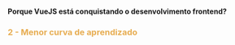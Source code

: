 #### Porque VueJS está conquistando o desenvolvimento frontend?
<h3
  style="color: #e7ad52"
  class="fragment fade-in">
  2 - Menor curva de aprendizado
</h3>
